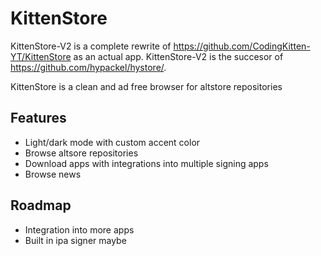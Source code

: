 # KittenStore

KittenStore-V2 is a complete rewrite of https://github.com/CodingKitten-YT/KittenStore as an actual app. KittenStore-V2 is the succesor of https://github.com/hypackel/hystore/.

KittenStore is a clean and ad free browser for altstore repositories

## Features

- Light/dark mode with custom accent color
- Browse altsore repositories
- Download apps with integrations into multiple signing apps
- Browse news


## Roadmap

- Integration into more apps
- Built in ipa signer maybe
